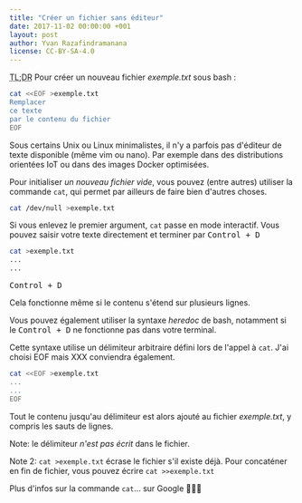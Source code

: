 ```yaml
---
title: "Créer un fichier sans éditeur"
date: 2017-11-02 00:00:00 +001
layout: post
author: Yvan Razafindramanana
license: CC-BY-SA-4.0
---
```


<acronym title="En résumé... (Too long; Didn't Read)">TL;DR</acronym> Pour créer un nouveau fichier <em>exemple.txt</em> sous bash&nbsp;:

```bash
cat <<EOF >exemple.txt
Remplacer
ce texte
par le contenu du fichier
EOF
```

<!--more-->

Sous certains Unix ou Linux minimalistes, il n'y a parfois pas d'éditeur de texte disponible (même vim ou nano). Par exemple dans des distributions orientées IoT ou dans des images Docker optimisées.

Pour initialiser <em>un nouveau fichier vide</em>, vous pouvez (entre autres) utiliser la commande ```cat```, qui permet par ailleurs de faire bien d'autres choses.

```bash
cat /dev/null >exemple.txt
```

Si vous enlevez le premier argument, ```cat``` passe en mode interactif. Vous pouvez saisir votre texte directement et terminer par <kbd>Control + D</kbd>

```bash
cat >exemple.txt
...
...
```
<kbd>Control + D</kbd>

Cela fonctionne même si le contenu s'étend sur plusieurs lignes.

Vous pouvez également utiliser la syntaxe <em>heredoc</em> de bash, notamment si le <kbd>Control + D</kbd> ne fonctionne pas dans votre terminal.

Cette syntaxe utilise un délimiteur arbitraire défini lors de l'appel à ```cat```. J'ai choisi EOF mais XXX conviendra également.

```bash
cat <<EOF >exemple.txt
...
...
EOF
```

Tout le contenu jusqu'au délimiteur est alors ajouté au fichier <em>exemple.txt</em>, y compris les sauts de lignes.

Note: le délimiteur <em>n'est pas écrit</em> dans le fichier.

Note 2: ```cat >exemple.txt``` écrase le fichier s'il existe déjà. Pour concaténer en fin de fichier, vous pouvez écrire ```cat >>exemple.txt```

Plus d'infos sur la commande ```cat```... sur Google 👨🏽‍💻
